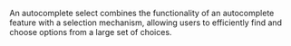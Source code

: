 An autocomplete select combines the functionality of an autocomplete feature with a selection mechanism, allowing users to efficiently find and choose options from a large set of choices.